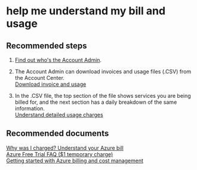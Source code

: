 <properties
	pageTitle="help me understand my bill and usage"
	description="help me understand my bill and usage"
	service="azure-billing"
	resource="billing"
	authors="kasparks"
	displayOrder=""
	selfHelpType="generic"
	supportTopicIds="32454860"
	resourceTags=""
	productPesIds="15659"
	cloudEnvironments="public"
/>

# help me understand my bill and usage

## **Recommended steps**

1. [Find out who's the Account Admin](https://docs.microsoft.com/azure/billing-subscription-transfer#whoisaa).<br>

2. The Account Admin can download invoices and usage files (.CSV) from the Account Center.<br>
[Download invoice and usage](https://azure.microsoft.com/documentation/articles/billing-download-azure-invoice-daily-usage-date/)

3. In the .CSV file, the top section of the file shows services you are being billed for, and the next section has a daily breakdown of the same information.<br>
[Understand detailed usage charges](https://docs.microsoft.com/azure/billing/billing-understand-your-bill#csv)

## **Recommended documents**

[Why was I charged? Understand your Azure bill](https://azure.microsoft.com/documentation/articles/billing-understand-your-bill/)<br>
[Azure Free Trial FAQ ($1 temporary charge)](https://azure.microsoft.com/pricing/free-trial-faq/)<br>
[Getting started with Azure billing and cost management](https://docs.microsoft.com/azure/billing/billing-getting-started)<br>
